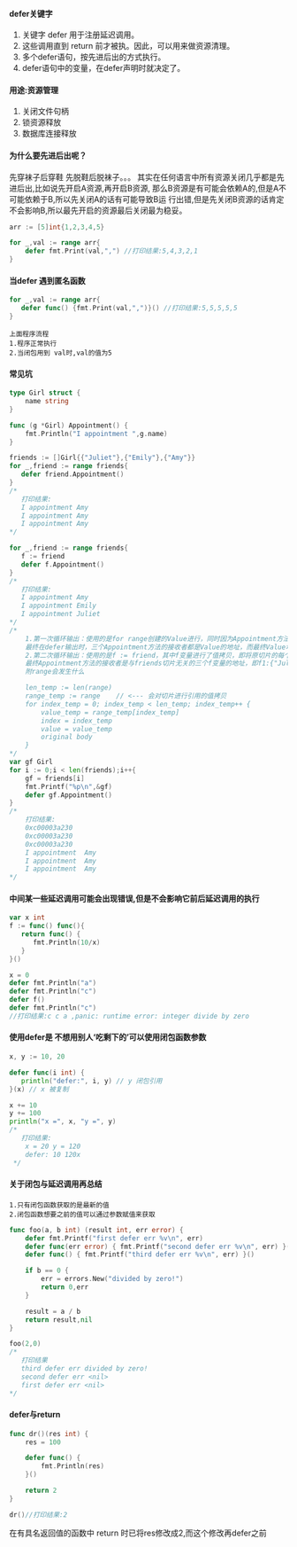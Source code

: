 #### defer关键字

1.   关键字 defer 用于注册延迟调用。
2. 这些调用直到 return 前才被执。因此，可以用来做资源清理。
3. 多个defer语句，按先进后出的方式执行。
4. defer语句中的变量，在defer声明时就决定了。

#### 用途:资源管理

1. 关闭文件句柄
2. 锁资源释放
3. 数据库连接释放

#### 为什么要先进后出呢？

先穿袜子后穿鞋 先脱鞋后脱袜子。。。
其实在任何语言中所有资源关闭几乎都是先进后出,比如说先开启A资源,再开启B资源,
那么B资源是有可能会依赖A的,但是A不可能依赖于B,所以先关闭A的话有可能导致B运
行出错,但是先关闭B资源的话肯定不会影响B,所以最先开启的资源最后关闭最为稳妥。

```go
arr := [5]int{1,2,3,4,5}

for _,val := range arr{
	defer fmt.Print(val,",") //打印结果:5,4,3,2,1
}
```

#### 当defer 遇到匿名函数

```go
for _,val := range arr{
   defer func() {fmt.Print(val,",")}() //打印结果:5,5,5,5,5
}
```

```
上面程序流程
1.程序正常执行
2.当闭包用到 val时,val的值为5
```

#### 常见坑

```go
type Girl struct {
	name string
}

func (g *Girl) Appointment() {
	fmt.Println("I appointment ",g.name)
}

friends := []Girl{{"Juliet"},{"Emily"},{"Amy"}}
for _,friend := range friends{
   defer friend.Appointment()
}
/*
   打印结果:
   I appointment Amy
   I appointment Amy
   I appointment Amy
*/

for _,friend := range friends{
   f := friend
   defer f.Appointment()
}
/*
   打印结果:
   I appointment Amy
   I appointment Emily
   I appointment Juliet
*/
/*
	1.第一次循环输出：使用的是for range创建的Value进行，同时因为Appointment方法传入的是Girl类型的指针，
	最终在defer输出时，三个Appointment方法的接收者都是Value的地址，而最终Value地址指向的是{"Amy"}
	2.第二次循环输出：使用的是f := friend，其中f变量进行了值拷贝，即将原切片的每个元素进行了深拷贝，
	最终Appointment方法的接收者是与friends切片无关的三个f变量的地址，即f1:{"Juliet"},f2:{"Emily"},f3:{"Amy"}
	附range会发生什么

	len_temp := len(range)
	range_temp := range    // <--- 会对切片进行引用的值拷贝
	for index_temp = 0; index_temp < len_temp; index_temp++ {
		value_temp = range_temp[index_temp]
		index = index_temp
		value = value_temp
		original body
	}
*/
var gf Girl
for i := 0;i < len(friends);i++{
    gf = friends[i]
    fmt.Printf("%p\n",&gf)
    defer gf.Appointment()
}
/*
	打印结果:
	0xc00003a230
	0xc00003a230
	0xc00003a230
	I appointment  Amy
	I appointment  Amy
	I appointment  Amy
*/
```

#### 中间某一些延迟调用可能会出现错误,但是不会影响它前后延迟调用的执行

```go
var x int
f := func() func(){
   return func() {
      fmt.Println(10/x)
   }
}()

x = 0
defer fmt.Println("a")
defer fmt.Println("c")
defer f()
defer fmt.Println("c")
//打印结果:c c a ,panic: runtime error: integer divide by zero
```

#### 使用defer是 不想用别人‘吃剩下的’可以使用闭包函数参数

```go
x, y := 10, 20

defer func(i int) {
   println("defer:", i, y) // y 闭包引用
}(x) // x 被复制

x += 10
y += 100
println("x =", x, "y =", y)
/*
   打印结果:
    x = 20 y = 120
    defer: 10 120x
 */
```

#### 关于闭包与延迟调用再总结

```
1.只有闭包函数获取的是最新的值
2.闭包函数想要之前的值可以通过参数赋值来获取
```

```go
func foo(a, b int) (result int, err error) {
	defer fmt.Printf("first defer err %v\n", err)
	defer func(err error) { fmt.Printf("second defer err %v\n", err) }(err)
	defer func() { fmt.Printf("third defer err %v\n", err) }()

	if b == 0 {
		err = errors.New("divided by zero!")
		return 0,err
	}

	result = a / b
	return result,nil
}

foo(2,0)
/*
   打印结果
   third defer err divided by zero!
   second defer err <nil>
   first defer err <nil>
*/
```

#### defer与return

```go
func dr()(res int) {
	res = 100

	defer func() {
		fmt.Println(res)
	}()

	return 2
}

dr()//打印结果:2
```


在有具名返回值的函数中 return 时已将res修改成2,而这个修改再defer之前